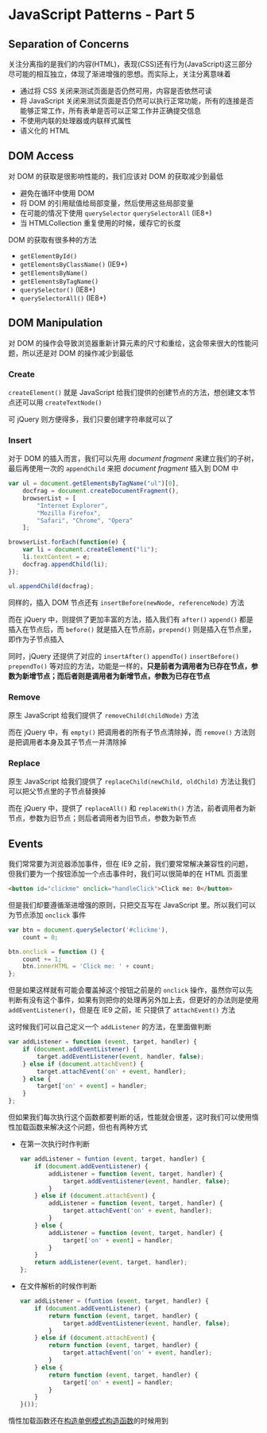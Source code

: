 # JavaScript Patterns - Part 5

## Separation of Concerns

关注分离指的是我们的内容(HTML)，表现(CSS)还有行为(JavaScript)这三部分尽可能的相互独立，体现了渐进增强的思想。而实际上，关注分离意味着

- 通过将 CSS 关闭来测试页面是否仍然可用，内容是否依然可读
- 将 JavaScript 关闭来测试页面是否仍然可以执行正常功能，所有的连接是否能够正常工作，所有表单是否可以正常工作并正确提交信息
- 不使用内联的处理器或内联样式属性
- 语义化的 HTML

## DOM Access

对 DOM 的获取是很影响性能的，我们应该对 DOM 的获取减少到最低

- 避免在循环中使用 DOM
- 将 DOM 的引用赋值给局部变量，然后使用这些局部变量
- 在可能的情况下使用 `querySelector` `querySelectorAll` (IE8+)
- 当 HTMLCollection 重复使用的时候，缓存它的长度

DOM 的获取有很多种的方法

- `getElementById()`
- `getElementsByClassName()` (IE9+)
- `getElementsByName()`
- `getElementsByTagName()`
- `querySelector()` (IE8+)
- `querySelectorAll()` (IE8+)

## DOM Manipulation

对 DOM 的操作会导致浏览器重新计算元素的尺寸和重绘，这会带来很大的性能问题，所以还是对 DOM 的操作减少到最低

### Create

`createElement()` 就是 JavaScript 给我们提供的创建节点的方法，想创建文本节点还可以用 `createTextNode()`

可 jQuery 则方便得多，我们只要创建字符串就可以了

### Insert

对于 DOM 的插入而言，我们可以先用 *document fragment* 来建立我们的子树，最后再使用一次的 `appendChild` 来把 *document fragment* 插入到 DOM 中

```javascript
var ul = document.getElementsByTagName("ul")[0],
    docfrag = document.createDocumentFragment(),
    browserList = [
        "Internet Explorer",
        "Mozilla Firefox",
        "Safari", "Chrome", "Opera"
    ];

browserList.forEach(function(e) {
    var li = document.createElement("li");
    li.textContent = e;
    docfrag.appendChild(li);
});

ul.appendChild(docfrag);
```

同样的，插入 DOM 节点还有 `insertBefore(newNode, referenceNode)` 方法

而在 jQuery 中，则提供了更加丰富的方法，插入我们有 `after()` `append()` 都是插入在节点后，而 `before()` 就是插入在节点前，`prepend()` 则是插入在节点里，即作为子节点插入

同时，jQuery 还提供了对应的 `insertAfter()` `appendTo()` `insertBefore()` `prependTo()` 等对应的方法，功能是一样的，**只是前者为调用者为已存在节点，参数为新增节点；而后者则是调用者为新增节点，参数为已存在节点**

### Remove

原生 JavaScript 给我们提供了 `removeChild(childNode)` 方法

而在 jQuery 中，有 `empty()` 把调用者的所有子节点清除掉，而 `remove()` 方法则是把调用者本身及其子节点一并清除掉

### Replace

原生 JavaScript 给我们提供了 `replaceChild(newChild, oldChild)` 方法让我们可以把父节点里的子节点替换掉

而在 jQuery 中，提供了 `replaceAll()` 和 `replaceWith()` 方法，前者调用者为新节点，参数为旧节点；则后者调用者为旧节点，参数为新节点

## Events

我们常常要为浏览器添加事件，但在 IE9 之前，我们要常常解决兼容性的问题，但我们要为一个按钮添加一个点击事件时，我们可以很简单的在 HTML 页面里

```html
<button id="clickme" onclick="handleClick">Click me: 0</button>
```

但是我们却要遵循渐进增强的原则，只把交互写在 JavaScript 里。所以我们可以为节点添加 `onclick` 事件

```javascript
var btn = document.querySelector('#clickme'),
    count = 0;

btn.onclick = function () {
    count += 1;
    btn.innerHTML = 'Click me: ' + count;
};
```

但是如果这样就有可能会覆盖掉这个按钮之前是的 `onclick` 操作，虽然你可以先判断有没有这个事件，如果有则把你的处理再另外加上去，但更好的办法则是使用 `addEventListener()`，但是在 IE9 之前，IE 只提供了 `attachEvent()` 方法

这时候我们可以自己定义一个 `addListener` 的方法，在里面做判断

```javascript
var addListener = function (event, target, handler) {
    if (document.addEventListener) {
        target.addEventListener(event, handler, false);
    } else if (document.attachEvent) {
        target.attachEvent('on' + event, handler);
    } else {
        target['on' + event] = handler;
    }
};
```

但如果我们每次执行这个函数都要判断的话，性能就会很差，这时我们可以使用惰性加载函数来解决这个问题，但也有两种方式

- 在第一次执行时作判断
    
    ```javascript
    var addListener = funtion (event, target, handler) {
        if (document.addEventListener) {
            addListener = function (event, target, handler) {
                target.addEventListener(event, handler, false);
            }
        } else if (document.attachEvent) {
            addListener = function (event, target, handler) {
                target.attachEvent('on' + event, handler);
            }
        } else {
            addListener = function (event, target, handler) {
                target['on' + event] = handler;
            }
        }
        return addListener(event, target, handler);
    };
    ```

- 在文件解析的时候作判断

    ```javascript
    var addListener = (funtion (event, target, handler) {
        if (document.addEventListener) {
            return function (event, target, handler) {
                target.addEventListener(event, handler, false);
            }
        } else if (document.attachEvent) {
            return function (event, target, handler) {
                target.attachEvent('on' + event, handler);
            }
        } else {
            return function (event, target, handler) {
                target['on' + event] = handler;
            }
        }
    }());
    ```

惰性加载函数还在[构造单例模式构造函数](https://github.com/L-movingon/prepare-for-interview/blob/master/JavaScript/singleton-pattern.md#instance-in-a-closure)的时候用到
